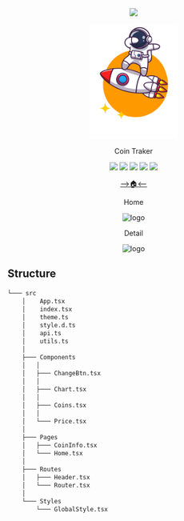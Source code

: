 <div align='center'>
  <img src="https://capsule-render.vercel.app/api?type=waving&color=auto&height=300&section=header&text=Coin Traker&fontSize=80&animation=fadeIn" />
</div>

<p align='center'>
  <img src="public/img/favicon.png" width=35% alt='logo'/>
  <p align='center'>Coin Traker</p>
</p>

<div align="center">
	<img src="https://img.shields.io/badge/react-61DAFB?style=flat&logo=REACT&logoColor=white" />
	<img src="https://img.shields.io/badge/ReactQuery-FF4154?style=flat&logo=ReactQuery&logoColor=white" />
	<img src="https://img.shields.io/badge/Styled Components-DB7093?style=flat&logo=StyledComponents&logoColor=white" />
  <img src="https://img.shields.io/badge/ReactRouter-CA4245?style=flat&logo=ReactRouter&logoColor=white" />
  <img src="https://img.shields.io/badge/Recoil-800080?style=flat&logo=&logoColor=white" />

[-->🏠<--](http://parkingbox.github.io/CryptoTracker/)

Home

<p align='center'>
  <img src="https://user-images.githubusercontent.com/101634719/206242712-0264cce3-e5e1-48d9-9645-61567e9f15d7.gif" width=80% height=500 alt='logo'/>
</p>

Detail

<p align='center'>
  <img src="https://user-images.githubusercontent.com/101634719/206242721-662580c6-5706-4245-a6fb-67e2e8caaeeb.gif" width=80% height=500 alt='logo'/>
</p>
</div>

## Structure

```
└─── src
    │    App.tsx
    │    index.tsx
    │    theme.ts
    │    style.d.ts
    │    api.ts
    │    utils.ts
    │
    ├─── Components
    │   │
    │   ├─── ChangeBtn.tsx
    │   │
    │   ├─── Chart.tsx
    │   │
    │   ├─── Coins.tsx
    │   │
    │   └─── Price.tsx
    │
    ├─── Pages
    │   ├─── CoinInfo.tsx
    │   └─── Home.tsx
    │
    ├─── Routes
    │   ├─── Header.tsx
    │   └─── Router.tsx
    │
    └─── Styles
        └─── GlobalStyle.tsx
```
